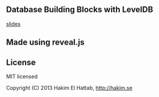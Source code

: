 ## Database Building Blocks with LevelDB

[slides](http://brycebaril.github.io/leveldb-blocks-presentation)

## Made using reveal.js

## License

MIT licensed

Copyright (C) 2013 Hakim El Hattab, http://hakim.se
